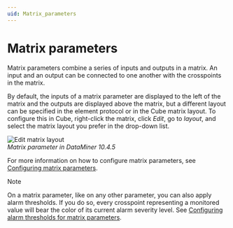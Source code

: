 ```yaml
---
uid: Matrix_parameters
---
```


# Matrix parameters

Matrix parameters combine a series of inputs and outputs in a matrix. An input and an output can be connected to one another with the crosspoints in the matrix.

By default, the inputs of a matrix parameter are displayed to the left of the matrix and the outputs are displayed above the matrix, but a different layout can be specified in the element protocol or in the Cube matrix layout. To configure this in Cube, right-click the matrix, click *Edit*, go to *layout*, and select the matrix layout you prefer in the drop-down list.

![Edit matrix layout](~/dataminer/images/Edit_Matrix.png)<br>*Matrix parameter in DataMiner 10.4.5*

For more information on how to configure matrix parameters, see [Configuring matrix parameters](xref:Configuring_matrix_parameters).

> [!NOTE]
> On a matrix parameter, like on any other parameter, you can also apply alarm thresholds. If you do so, every crosspoint representing a monitored value will bear the color of its current alarm severity level. See [Configuring alarm thresholds for matrix parameters](xref:Configuring_normal_alarm_thresholds#configuring-alarm-thresholds-for-matrix-parameters).
